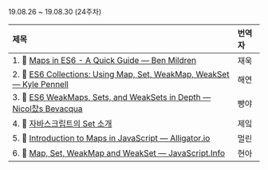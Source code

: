 19.08.26 ~ 19.08.30 (24주차)

|     제목     |    번역자    |
| :---------- | :--------- |
| 1. 📜 [Maps in ES6 - A Quick Guide — Ben Mildren](https://github.com/Lee-hyuna/33-js-concepts-kr/wiki/Maps-in-ES6---A-Quick-Guide-%E2%80%94-Ben-Mildren) | 재욱 |
| 2. 📜 [ES6 Collections: Using Map, Set, WeakMap, WeakSet — Kyle Pennell](https://github.com/Lee-hyuna/33-js-concepts-kr/wiki/ES6-Collections-Using-Map,-Set,-WeakMap,-WeakSet) | 해연 |
| 3. 📜 [ES6 WeakMaps, Sets, and WeakSets in Depth — Nicol찼s Bevacqua](https://ponyfoo.com/articles/es6-weakmaps-sets-and-weaksets-in-depth) | 빵야 |
| 4. 📜 [자바스크립트의 Set 소개](https://github.com/Lee-hyuna/33-js-concepts-kr/wiki/sets-introduction) | 제잌 |
| 5. 📜 [Introduction to Maps in JavaScript — Alligator.io](https://github.com/Lee-hyuna/33-js-concepts-kr/wiki/Introduction-to-Maps-in-JavaScript) | 멀린 |
| 6. 📜 [Map, Set, WeakMap and WeakSet — JavaScript.Info](https://github.com/Lee-hyuna/33-js-concepts-kr/wiki/Map-and-Set) | 현아 |